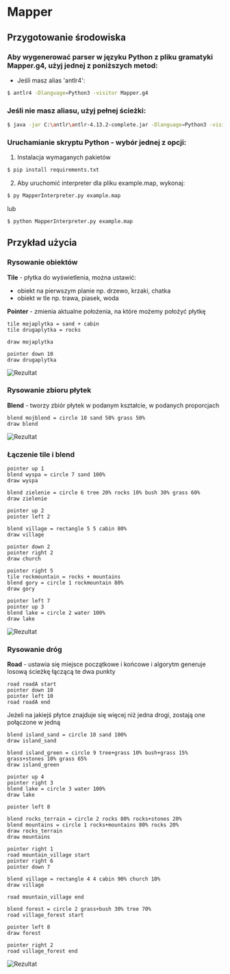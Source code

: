 # Mapper

## Przygotowanie środowiska
### Aby wygenerować parser w języku Python z pliku gramatyki Mapper.g4, użyj jednej z poniższych metod:
- Jeśli masz alias 'antlr4':
```bash
$ antlr4 -Dlanguage=Python3 -visitor Mapper.g4
```

### Jeśli nie masz aliasu, użyj pełnej ścieżki:
```bash
$ java -jar C:\antlr\antlr-4.13.2-complete.jar -Dlanguage=Python3 -visitor Mapper.g4
```

### Uruchamianie skryptu Python - wybór jednej z opcji:
1. Instalacja wymaganych pakietów
```bash
$ pip install requirements.txt
```
2. Aby uruchomić interpreter dla pliku example.map, wykonaj:
```bash
$ py MapperInterpreter.py example.map
```
lub
```bash
$ python MapperInterpreter.py example.map
```

## Przykład użycia

### Rysowanie obiektów
**Tile** - płytka do wyświetlenia, można ustawić:
- obiekt na pierwszym planie np. drzewo, krzaki, chatka
- obiekt w tle np. trawa, piasek, woda

**Pointer** - zmienia aktualne położenia, na które możemy położyć płytkę
```
tile mojaplytka = sand + cabin 
tile drugaplytka = rocks

draw mojaplytka

pointer down 10
draw drugaplytka
```
![Rezultat](./assets/readme/tile.png)


### Rysowanie zbioru płytek
**Blend** - tworzy zbiór płytek w podanym kształcie, w podanych proporcjach
```
blend mojblend = circle 10 sand 50% grass 50%
draw blend
```
![Rezultat](./assets/readme/blend.png)


### Łączenie tile i blend
```
pointer up 1
blend wyspa = circle 7 sand 100%
draw wyspa

blend zielenie = circle 6 tree 20% rocks 10% bush 30% grass 60%
draw zielenie

pointer up 2
pointer left 2 

blend village = rectangle 5 5 cabin 80%
draw village

pointer down 2
pointer right 2
draw church

pointer right 5
tile rockmountain = rocks + mountains
blend gory = circle 1 rockmountain 80%
draw gory

pointer left 7 
pointer up 3
blend lake = circle 2 water 100%
draw lake
```
![Rezultat](./assets/readme/blend_tile.png)

### Rysowanie dróg 
**Road** - ustawia się miejsce początkowe i końcowe i algorytm generuje losową ścieżkę łączącą te dwa punkty
```
road roadA start
pointer down 10
pointer left 10
road roadA end
```

Jeżeli na jakiejś płytce znajduje się więcej niż jedna drogi, zostają one połączone w jedną

```
blend island_sand = circle 10 sand 100%
draw island_sand

blend island_green = circle 9 tree+grass 10% bush+grass 15% grass+stones 10% grass 65%
draw island_green

pointer up 4
pointer right 3
blend lake = circle 3 water 100%
draw lake

pointer left 8

blend rocks_terrain = circle 2 rocks 80% rocks+stones 20%
blend mountains = circle 1 rocks+mountains 80% rocks 20%
draw rocks_terrain
draw mountains

pointer right 1
road mountain_village start
pointer right 6
pointer down 7

blend village = rectangle 4 4 cabin 90% church 10%
draw village

road mountain_village end

blend forest = circle 2 grass+bush 30% tree 70%
road village_forest start

pointer left 8
draw forest

pointer right 2
road village_forest end
```

![Rezultat](./assets/readme/roads.png)


